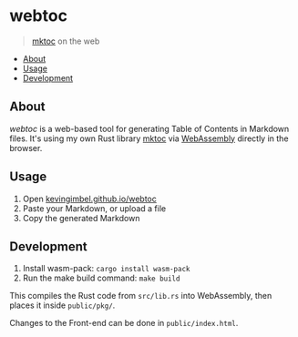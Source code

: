 # webtoc
> [mktoc](https://github.com/KevinGimbel/mktoc) on the web

<!-- BEGIN mktoc -->

- [About](#about)
- [Usage](#usage)
- [Development](#development)
<!-- END mktoc -->

## About

*webtoc* is a web-based tool for generating Table of Contents in Markdown files. It's using my own Rust library [mktoc](https://github.com/KevinGimbel/mktoc) via [WebAssembly](https://webassembly.org) directly in the browser.

## Usage

1. Open [kevingimbel.github.io/webtoc](https://kevingimbel.github.io/webtoc)
2. Paste your Markdown, or upload a file
3. Copy the generated Markdown 

## Development

1. Install wasm-pack: `cargo install wasm-pack`
2. Run the make build command: `make build`

This compiles the Rust code from `src/lib.rs` into WebAssembly, then places it inside `public/pkg/`.

Changes to the Front-end can be done in `public/index.html`. 